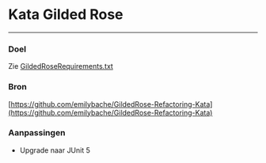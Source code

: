 # Kata Gilded Rose
---

### Doel
Zie [GildedRoseRequirements.txt](GildedRoseRequirements.txt) 

### Bron
[https://github.com/emilybache/GildedRose-Refactoring-Kata](https://github.com/emilybache/GildedRose-Refactoring-Kata) 

### Aanpassingen
- Upgrade naar JUnit 5
